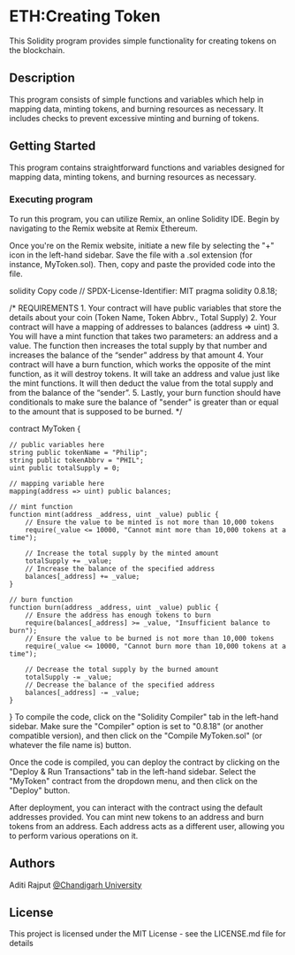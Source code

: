 # ETH:Creating Token 
This Solidity program provides simple functionality for creating tokens on the blockchain.

## Description
This program consists of simple functions and variables which help in mapping data, minting tokens, and burning resources as necessary. It includes checks to prevent excessive minting and burning of tokens.

## Getting Started
This program contains straightforward functions and variables designed for mapping data, minting tokens, and burning resources as necessary.

### Executing program
To run this program, you can utilize Remix, an online Solidity IDE. Begin by navigating to the Remix website at Remix Ethereum.

Once you're on the Remix website, initiate a new file by selecting the "+" icon in the left-hand sidebar. Save the file with a .sol extension (for instance, MyToken.sol). Then, copy and paste the provided code into the file.

solidity
Copy code
// SPDX-License-Identifier: MIT
pragma solidity 0.8.18;

/*
       REQUIREMENTS
    1. Your contract will have public variables that store the details about your coin (Token Name, Token Abbrv., Total Supply)
    2. Your contract will have a mapping of addresses to balances (address => uint)
    3. You will have a mint function that takes two parameters: an address and a value. 
       The function then increases the total supply by that number and increases the balance 
       of the “sender” address by that amount
    4. Your contract will have a burn function, which works the opposite of the mint function, as it will destroy tokens. 
       It will take an address and value just like the mint functions. It will then deduct the value from the total supply 
       and from the balance of the “sender”.
    5. Lastly, your burn function should have conditionals to make sure the balance of "sender" is greater than or equal 
       to the amount that is supposed to be burned.
*/

contract MyToken {

    // public variables here
    string public tokenName = "Philip";
    string public tokenAbbrv = "PHIL";
    uint public totalSupply = 0;

    // mapping variable here
    mapping(address => uint) public balances; 

    // mint function
    function mint(address _address, uint _value) public {
        // Ensure the value to be minted is not more than 10,000 tokens
        require(_value <= 10000, "Cannot mint more than 10,000 tokens at a time");

        // Increase the total supply by the minted amount
        totalSupply += _value;
        // Increase the balance of the specified address
        balances[_address] += _value;
    }

    // burn function
    function burn(address _address, uint _value) public {
        // Ensure the address has enough tokens to burn
        require(balances[_address] >= _value, "Insufficient balance to burn");
        // Ensure the value to be burned is not more than 10,000 tokens
        require(_value <= 10000, "Cannot burn more than 10,000 tokens at a time");

        // Decrease the total supply by the burned amount
        totalSupply -= _value;
        // Decrease the balance of the specified address
        balances[_address] -= _value;
    }
}
To compile the code, click on the "Solidity Compiler" tab in the left-hand sidebar. Make sure the "Compiler" option is set to "0.8.18" (or another compatible version), and then click on the "Compile MyToken.sol" (or whatever the file name is) button.

Once the code is compiled, you can deploy the contract by clicking on the "Deploy & Run Transactions" tab in the left-hand sidebar. Select the "MyToken" contract from the dropdown menu, and then click on the "Deploy" button.

After deployment, you can interact with the contract using the default addresses provided. You can mint new tokens to an address and burn tokens from an address. Each address acts as a different user, allowing you to perform various operations on it.

## Authors

Aditi Rajput
[@Chandigarh University](https://www.linkedin.com/in/aditi-rajput-b9360720b/)


## License

This project is licensed under the MIT License - see the LICENSE.md file for details

